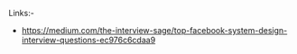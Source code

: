 Links:-
* https://medium.com/the-interview-sage/top-facebook-system-design-interview-questions-ec976c6cdaa9
